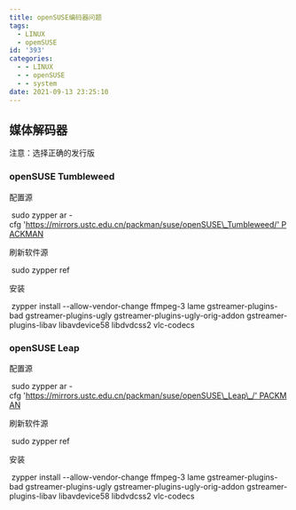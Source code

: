 ```yaml
---
title: openSUSE编码器问题
tags:
  - LINUX
  - opemSUSE
id: '393'
categories:
  - - LINUX
  - - openSUSE
  - - system
date: 2021-09-13 23:25:10
---
```


## 媒体解码器

<!--解决无法播放h264视频，观看网页视频提示flash等问题-->

注意：选择正确的发行版

### openSUSE Tumbleweed

配置源

 sudo zypper ar -cfg 'https://mirrors.ustc.edu.cn/packman/suse/openSUSE\_Tumbleweed/' PACKMAN

刷新软件源

 sudo zypper ref

安装

 zypper install --allow-vendor-change ffmpeg-3 lame gstreamer-plugins-bad gstreamer-plugins-ugly gstreamer-plugins-ugly-orig-addon gstreamer-plugins-libav libavdevice58 libdvdcss2 vlc-codecs

### openSUSE Leap

配置源

 sudo zypper ar -cfg 'https://mirrors.ustc.edu.cn/packman/suse/openSUSE\_Leap\_/' PACKMAN

刷新软件源

 sudo zypper ref

安装

 zypper install --allow-vendor-change ffmpeg-3 lame gstreamer-plugins-bad gstreamer-plugins-ugly gstreamer-plugins-ugly-orig-addon gstreamer-plugins-libav libavdevice58 libdvdcss2 vlc-codecs